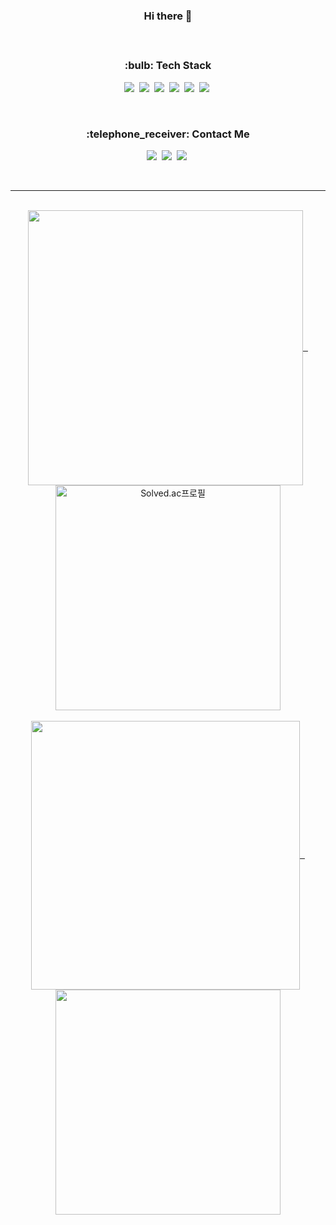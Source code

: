 <h3 align="center"> Hi there 👋 </h3>
<h4>  </h4>
<br>
<div align="center">
  <h3> :bulb: Tech Stack </h3>
  <p>
    <img src="https://img.shields.io/badge/C-A8B9CC?style=flat-square&logo=c&logoColor=white"/></a>&nbsp 
    <img src="https://img.shields.io/badge/C++-00599C?style=flat-square&logo=cplusplus&logoColor=white"/></a>&nbsp 
    <img src="https://img.shields.io/badge/Python-3766AB?style=flat-square&logo=Python&logoColor=white"/></a>&nbsp
    <img src="https://img.shields.io/badge/JavaScript-F7DF1E?style=flat-square&logo=JavaScript&logoColor=white"/></a>&nbsp
    <!--<img src="https://img.shields.io/badge/Java-007396?style=flat-square&logo=Java&logoColor=white"/></a>&nbsp-->
    <img src="https://img.shields.io/badge/HTML5-E34F26?style=flat-square&logo=HTML5&logoColor=white"/></a>&nbsp
    <img src="https://img.shields.io/badge/CSS3-1572B6?style=flat-square&logo=CSS3&logoColor=white"/></a>&nbsp
  </p>
</div>
<br>

<div align="center">
  <h3> :telephone_receiver: Contact Me </h3>
  <p>
    <a href="https://www.linkedin.com/in/seungkyu-kim-9088a21b1/">
      <img src="https://img.shields.io/badge/-LinkedIn-blue?style=flat-square&logo=Linkedin&logoColor=white"/></a>&nbsp
    </a>
    <a href="mailto:seungkyukim.dev@gmail.com">
      <img src="https://img.shields.io/badge/Gmail-d14836?style=flat-square&logo=Gmail&logoColor=white"/></a>&nbsp 
    </a>
    <a href="https://www.facebook.com/kim.seungkyu.106/">
      <img src="https://img.shields.io/badge/facebook-1877f2?style=flat-square&logo=facebook&logoColor=white"/></a>&nbsp 
    </a>
  </p>
</div>

<br>
<hr>
<br>
<div align="center">
    <a href="https://github.com/DenverCoder1/github-readme-streak-stats" title="Go to Source">
      <img align="center" width=440 src="https://github-readme-streak-stats.herokuapp.com/?user=ed-kyu&theme=vue-dark" />&nbsp&nbsp
    </a>
   <a href="https://solved.ac/cppc03" title="Go to Source">
      <img align="center" width=360 src="http://mazassumnida.wtf/api/v2/generate_badge?boj=cppc03" alt="Solved.ac프로필" />
    </a>
</div>
<br>
<div align="center">
    <a href="https://github.com/anuraghazra/github-readme-stats" title="Go to Source">
      <img align="center" width=430 src="https://github-readme-stats.vercel.app/api?username=ed-kyu&show_icons=true&theme=vue-dark" />&nbsp&nbsp
    </a>
   <a href="https://github.com/anuraghazra/github-readme-stats" title="Go to Source">
      <img align="center" width=360 src="https://github-readme-stats.vercel.app/api/top-langs/?username=ed-kyu&layout=compact&theme=vue-dark" />
    </a>
</div>
